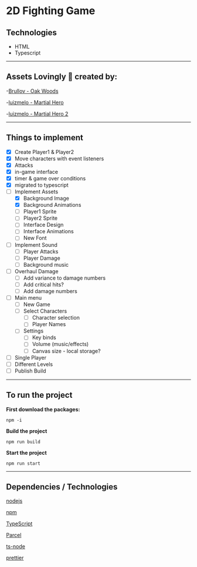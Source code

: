 # 2D Fighting Game


**Technologies**
---
- HTML
- Typescript
---

Assets Lovingly :gift_heart: created by: 
---

-[Brullov - Oak Woods](https://brullov.itch.io/oak-woods)

-[luizmelo - Martial Hero](https://luizmelo.itch.io/martial-hero)

-[luizmelo - Martial Hero 2](https://luizmelo.itch.io/martial-hero-2)

---

Things to implement
---

- [x] Create Player1 & Player2
- [x] Move characters with event listeners
- [x] Attacks
- [x] in-game interface
- [x] timer & game over conditions
- [x] migrated to typescript
- [ ] Implement Assets
    - [x] Background Image
    - [x] Background Animations
    - [ ] Player1 Sprite
    - [ ] Player2 Sprite
    - [ ] Interface Design
    - [ ] Interface Animations
    - [ ] New Font
- [ ] Implement Sound
    - [ ] Player Attacks
    - [ ] Player Damage
    - [ ] Background music
- [ ] Overhaul Damage
  - [ ] Add variance to damage numbers
  - [ ] Add critical hits?
  - [ ] Add damage numbers
- [ ] Main menu
  - [ ] New Game
  - [ ] Select Characters
    - [ ] Character selection
    - [ ] Player Names
  - [ ] Settings
    - [ ] Key binds
    - [ ] Volume (music/effects)
    - [ ] Canvas size - local storage?
- [ ] Single Player
- [ ] Different Levels
- [ ] Publish Build

---

To run the project
---
**First download the packages:**
```
npm -i
```
**Build the project**
```
npm run build
```
**Start the project**
```
npm run start
```

---

Dependencies / Technologies
---

[nodejs](https://nodejs.org/en/)

[npm](https://www.npmjs.com/)

[TypeScript](https://www.typescriptlang.org/)

[Parcel](https://github.com/parcel-bundler/parcel)

[ts-node](https://www.npmjs.com/package/ts-node)

[prettier](https://prettier.io/)